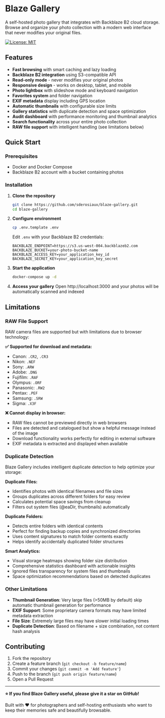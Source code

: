 # Blaze Gallery

A self-hosted photo gallery that integrates with Backblaze B2 cloud storage. Browse and organize your photo collection with a modern web interface that never modifies your original files.

[![License: MIT](https://img.shields.io/badge/License-MIT-yellow.svg)](https://opensource.org/licenses/MIT)

## Features

- **Fast browsing** with smart caching and lazy loading
- **Backblaze B2 integration** using S3-compatible API
- **Read-only mode** - never modifies your original photos
- **Responsive design** - works on desktop, tablet, and mobile
- **Photo lightbox** with slideshow mode and keyboard navigation
- **Favorites system** and folder navigation
- **EXIF metadata** display including GPS location
- **Automatic thumbnails** with configurable size limits
- **Gallery statistics** with duplicate detection and space optimization
- **Audit dashboard** with performance monitoring and thumbnail analytics
- **Search functionality** across your entire photo collection
- **RAW file support** with intelligent handling (see limitations below)

## Quick Start

### Prerequisites
- Docker and Docker Compose
- Backblaze B2 account with a bucket containing photos

### Installation

1. **Clone the repository**
   ```bash
   git clone https://github.com/sderosiaux/blaze-gallery.git
   cd blaze-gallery
   ```

2. **Configure environment**
   ```bash
   cp .env.template .env
   ```
   
   Edit `.env` with your Backblaze B2 credentials:
   ```env
   BACKBLAZE_ENDPOINT=https://s3.us-west-004.backblazeb2.com
   BACKBLAZE_BUCKET=your-photo-bucket-name
   BACKBLAZE_ACCESS_KEY=your_application_key_id
   BACKBLAZE_SECRET_KEY=your_application_key_secret
   ```

3. **Start the application**
   ```bash
   docker-compose up -d
   ```

4. **Access your gallery**
   Open http://localhost:3000 and your photos will be automatically scanned and indexed

## Limitations

### RAW File Support
RAW camera files are supported but with limitations due to browser technology:

**✅ Supported for download and metadata:**
- Canon: `.CR2`, `.CR3`
- Nikon: `.NEF`
- Sony: `.ARW`
- Adobe: `.DNG`
- Fujifilm: `.RAF`
- Olympus: `.ORF`
- Panasonic: `.RW2`
- Pentax: `.PEF`
- Samsung: `.SRW`
- Sigma: `.X3F`

**❌ Cannot display in browser:**
- RAW files cannot be previewed directly in web browsers
- Files are detected and catalogued but show a helpful message instead of the image
- Download functionality works perfectly for editing in external software
- EXIF metadata is extracted and displayed when available

### Duplicate Detection
Blaze Gallery includes intelligent duplicate detection to help optimize your storage:

**Duplicate Files:**
- Identifies photos with identical filenames and file sizes
- Groups duplicates across different folders for easy review
- Calculates potential space savings from cleanup
- Filters out system files (@eaDir, thumbnails) automatically

**Duplicate Folders:**
- Detects entire folders with identical contents
- Perfect for finding backup copies and synchronized directories
- Uses content signatures to match folder contents exactly
- Helps identify accidentally duplicated folder structures

**Smart Analytics:**
- Visual storage heatmaps showing folder size distribution
- Comprehensive statistics dashboard with actionable insights
- Ignored files transparency for system files and thumbnails
- Space optimization recommendations based on detected duplicates

### Other Limitations
- **Thumbnail Generation**: Very large files (>50MB by default) skip automatic thumbnail generation for performance
- **EXIF Support**: Some proprietary camera formats may have limited metadata extraction
- **File Size**: Extremely large files may have slower initial loading times
- **Duplicate Detection**: Based on filename + size combination, not content hash analysis

## Contributing

1. Fork the repository
2. Create a feature branch (`git checkout -b feature/name`)
3. Commit your changes (`git commit -m 'Add feature'`)
4. Push to the branch (`git push origin feature/name`)
5. Open a Pull Request

---

**⭐ If you find Blaze Gallery useful, please give it a star on GitHub!**

Built with ❤️ for photographers and self-hosting enthusiasts who want to keep their memories safe and beautifully browsable.